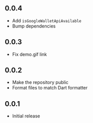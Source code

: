 ## 0.0.4
- Add ```isGoogleWalletApiAvailable```
- Bump dependencies

## 0.0.3
- Fix demo.gif link

## 0.0.2
- Make the repository public
- Format files to match Dart formatter

## 0.0.1
- Initial release
